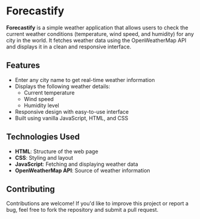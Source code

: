 # Forecastify

**Forecastify** is a simple weather application that allows users to check the current weather conditions (temperature, wind speed, and humidity) for any city in the world. It fetches weather data using the OpenWeatherMap API and displays it in a clean and responsive interface.

## Features

- Enter any city name to get real-time weather information
- Displays the following weather details:
  - Current temperature
  - Wind speed
  - Humidity level
- Responsive design with easy-to-use interface
- Built using vanilla JavaScript, HTML, and CSS

## Technologies Used

- **HTML**: Structure of the web page
- **CSS**: Styling and layout
- **JavaScript**: Fetching and displaying weather data
- **OpenWeatherMap API**: Source of weather information

## Contributing

Contributions are welcome! If you'd like to improve this project or report a bug, feel free to fork the repository and submit a pull request.
